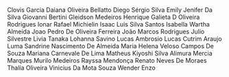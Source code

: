 Clovis Garcia
Daiana Oliveira Bellatto
Diego Sérgio Silva
Emily Jenifer Da Silva
Giovanni Bertini
Gleidson Medeiros
Henrique Galieta D Oliveira Rodrigues
Ionar Rafael Michielin
Isaac Luis Silva Santos
Isabella Wartha Almeida
Joao Pedro De Oliveira Ferreira
João Marcos Rodrigues
Julio Silvestre
Livia Tanaka
Lohanna Savino
Lucas Ambrosio
Lucas Cutrim Araujo
Luma Sandrine Nascimento De Almeida
Maria Helena Veloso Campos De Souza
Mariana Carnevale De Lima
Matheus Kiyoshi Silva Alimura
Mercia Marques
Murilo Medeiros
Rayssa Mendonça
Renato Neves De Moraes
Thalía Oliveira
Vinicius Da Mota Souza
Wender Enzo